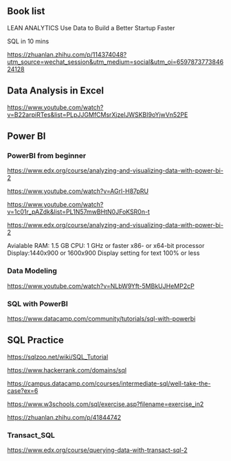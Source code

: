## Book list 
LEAN ANALYTICS Use Data to Build a Better Startup Faster 

SQL in 10 mins

https://zhuanlan.zhihu.com/p/114374048?utm_source=wechat_session&utm_medium=social&utm_oi=659787377384624128

## Data Analysis in Excel
https://www.youtube.com/watch?v=B22arpiRTes&list=PLpJJGMfCMsrXjzelJWSKBI9oYjwVn52PE

## Power BI
### PowerBI from beginner

https://www.edx.org/course/analyzing-and-visualizing-data-with-power-bi-2

https://www.youtube.com/watch?v=AGrl-H87pRU

https://www.youtube.com/watch?v=1c01r_pAZdk&list=PL1N57mwBHtN0JFoKSR0n-t

https://www.edx.org/course/analyzing-and-visualizing-data-with-power-bi-2

Avialable RAM: 1.5 GB
CPU: 1 GHz or faster x86- or x64-bit processor
Display:1440x900 or 1600x900
Display setting for text 100% or less

### Data Modeling

https://www.youtube.com/watch?v=NLbW9Yft-5MBkUJHeMP2cP

### SQL with PowerBI
https://www.datacamp.com/community/tutorials/sql-with-powerbi

## SQL Practice
https://sqlzoo.net/wiki/SQL_Tutorial

https://www.hackerrank.com/domains/sql

https://campus.datacamp.com/courses/intermediate-sql/well-take-the-case?ex=6

https://www.w3schools.com/sql/exercise.asp?filename=exercise_in2

https://zhuanlan.zhihu.com/p/41844742

### Transact_SQL
https://www.edx.org/course/querying-data-with-transact-sql-2
